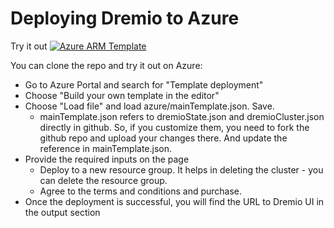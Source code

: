 
# Deploying Dremio to Azure

Try it out [![Azure ARM Template](http://azuredeploy.net/deploybutton.png)](https://portal.azure.com/#create/microsoft.template/uri/https%3A%2F%2Fraw.githubusercontent.com%2FNirmalyasen%2Fcloud-templates%2Fmaster%2Fdremio%2Fazure%2FmainTemplate.json)

You can clone the repo and try it out on Azure:
 - Go to Azure Portal and search for "Template deployment"
 - Choose "Build your own template in the editor"
 - Choose "Load file" and load azure/mainTemplate.json. Save.
    - mainTemplate.json  refers to dremioState.json and
      dremioCluster.json directly in github. So, if you customize them,
      you need to fork the github repo and upload your
      changes there. And update the reference in mainTemplate.json.
 - Provide the required inputs on the page
    - Deploy to a new resource group. It helps in deleting the cluster - you can delete the resource group.
    - Agree to the terms and conditions and purchase.
 - Once the deployment is successful, you will find the URL to Dremio UI in the output section
